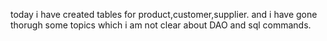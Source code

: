 today i have created tables for product,customer,supplier.
and i have gone thorugh some topics which i am not clear about  DAO and sql commands.
